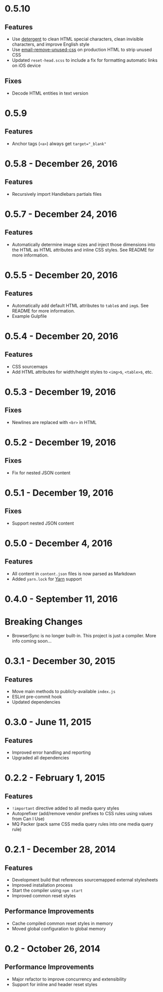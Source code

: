 # 0.5.10

## Features

- Use [detergent](https://github.com/code-and-send/detergent) to clean HTML special characters, clean invisible characters, and improve English style
- Use [email-remove-unused-css](https://github.com/code-and-send/email-remove-unused-css) on production HTML to strip unused CSS
- Updated `reset-head.scss` to include a fix for formatting automatic links on iOS device

## Fixes

- Decode HTML entities in text version

# 0.5.9

## Features

- Anchor tags (`<a>`) always get `target="_blank"`

# 0.5.8 - December 26, 2016

## Features

- Recursively import Handlebars partials files

# 0.5.7 - December 24, 2016

## Features

- Automatically determine image sizes and inject those dimensions into the HTML as HTML attributes and inline CSS styles. See README for more information.

# 0.5.5 - December 20, 2016

## Features

- Automatically add default HTML attributes to `table`s and `img`s. See README for more information.
- Example Gulpfile

# 0.5.4 - December 20, 2016

## Features

- CSS sourcemaps
- Add HTML attributes for width/height styles to `<img>`s, `<table>`s, etc.

# 0.5.3 - December 19, 2016

## Fixes

- Newlines are replaced with `<br>` in HTML

# 0.5.2 - December 19, 2016

## Fixes

- Fix for nested JSON content

# 0.5.1 - December 19, 2016

## Fixes

- Support nested JSON content

# 0.5.0 - December 4, 2016

## Features

- All content in `content.json` files is now parsed as Markdown
- Added `yarn.lock` for [Yarn](https://yarnpkg.com/) support

# 0.4.0 - September 11, 2016

# Breaking Changes

- BrowserSync is no longer built-in. This project is just a compiler. More info coming soon...

# 0.3.1 - December 30, 2015

## Features

- Move main methods to publicly-available `index.js`
- ESLint pre-commit hook
- Updated dependencies

# 0.3.0 - June 11, 2015

## Features

- Improved error handling and reporting
- Upgraded all dependencies

# 0.2.2 - February 1, 2015

## Features

- `!important` directive added to all media query styles
- Autoprefixer (add/remove vendor prefixes to CSS rules using values from Can I Use)
- MQ Packer (pack same CSS media query rules into one media query rule)

# 0.2.1 - December 28, 2014

## Features

- Development build that references sourcemapped external stylesheets
- Improved installation process
- Start the compiler using `npm start`
- Improved common reset styles

## Performance Improvements

- Cache compiled common reset styles in memory
- Moved global configuration to global memory

# 0.2 - October 26, 2014

## Performance Improvements

- Major refactor to improve concurrency and extensibility
- Support for inline and header reset styles
